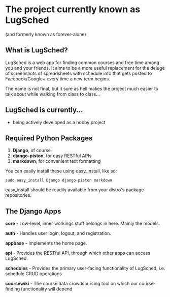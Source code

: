 The project currently known as LugSched
=============
(and formerly known as forever-alone)

What is LugSched?
-----------------------------
LugSched is a web app for finding common courses and free time among you
and your friends. It aims to be a more useful replacement for the deluge of
screenshots of spreadsheets with schedule info that gets posted to
Facebook/Google+ every time a new term begins.

The name is not final, but it sure as hell makes the project much easier to
talk about while walking from class to class...


LugSched is currently...
-----------------------------
 * being actively developed as a hobby project


Required Python Packages
-----------------------------
1. **Django**, of course
2. **django-piston**, for easy RESTful APIs
3. **markdown**, for convenient text formatting

You can easily install these using easy\_install, like so:

    sudo easy_install Django django-piston markdown

easy\_install should be readily available from your distro's package
repositories.


The Django Apps
---------------
**core** - Low-level, inner workings stuff belongs in here. Mainly the models.

**auth** - Handles user login, logout, and registration.

**appbase** - Implements the home page.

**api** - Provides the RESTful API, through which other apps can access
LugSched.

**schedules** - Provides the primary user-facing functionality of LugSched, i.e.
schedule CRUD operations

**coursewiki** - The course data crowdsourcing tool on which our course-finding
functionality will depend

